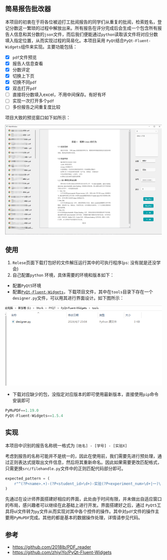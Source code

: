 ## 简易报告批改器
本项目的初衷在于将各位被迫打工批阅报告的同学们从重复的批阅，检索姓名，登记分数这一繁琐的过程中解放出来。所有报告在评分完成后会生成一个包含所有报告人信息和其分数的`json`文件，而后我们便能通过`python`读取该文件将对应分数填入指定位置，从而实现过程的简易化。本项目采用 `PyQt`结合`PyQt-Fluent-Widgets`组件来实现。主要功能包括：

- [x] `pdf`文件预览
- [x] 报告人信息查看
- [x] 分数评定
- [x] 切换上下页
- [x] 切换不同`pdf`
- [x] 双击打开`pdf`
- [ ] 直接将分数填入excel，不用中间保存。有好有坏
- [ ] 实现一次打开多个`pdf`
- [ ] 多份报告之间重复度比较 
  
项目大致的预览窗口如下如所示：

![主界面](./image/mainwindow.png)

## 使用
1. `Relese`页面下载打包好的文件解压运行其中的可执行程序(`ps`: 没有就是还没学会)
2. 自己配置`python` 环境，具体需要的环境和版本如下：
- 配置`PyQt5`环境
- 配置[`PyQt-Fluent-Widgets`](https://github.com/zhiyiYo/PyQt-Fluent-Widgets)，下载项目文件，其中在`tools`目录下存在一个`designer.py`文件，可以用其进行界面设计。如下图所示：
  
![](./image/tools.png) 

- 下载对应缺少的包，没指定对应版本的即可使用最新版本，直接使用`pip`命令安装即可


```python
PyMuPDF==1.19.0
PyQt-Fluent-Widgets==1.5.4
```

## 实现
本项目中识别的报告名称统一格式为
`[姓名] - [学号] - [实验X]`

考虑到报告的名称可能并不是统一的，因此在使用前，我们需要先进行预处理，通过正则表达式提取出文件信息，然后将其重新命名。因此如果需要更改匹配格式，只需更换`src/filehandle.py`文件中的正则匹配代码部分即可。

```python
expected_pattern = (
    r"^(?P<name>.+)-(?P<student_id>\d+)-实验(?P<experiment_num>\d+|一)\.pdf$"
)
```

先通过在设计师界面搭建好相应的界面，此处由于时间有限，并未做出自适应窗口的布局，感兴趣者可以继续在此基础上进行开发。界面搭建好之后，通过 `PyQt5`工具将ui文件转为`py`文件从而实现对其中各个控件的操作。其中对`pdf`文件的操作主要用`PyMuPDF`完成。其他的都是基本的数据操作处理，详情请参见代码。

## 参考

- https://github.com/2018lb/PDF_reader
- https://github.com/zhiyiYo/PyQt-Fluent-Widgets
